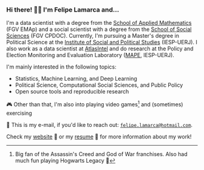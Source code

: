 ### Hi there! 👋🏼 I'm Felipe Lamarca and...

I'm a data scientist with a degree from the [School of Applied Mathematics](https://emap.fgv.br/en) (FGV EMAp) and a social scientist with a degree from the [School of Social Sciences](https://cpdoc.fgv.br/en) (FGV CPDOC). Currently, I'm pursuing a Master's degree in Political Science at the [Institute of Social and Political Studies](https://iesp.uerj.br/en/) (IESP-UERJ). I also work as a data scientist at [AtlasIntel](https://atlasintel.org/) and do research at the Policy and Election Monitoring and Evaluation Laboratory ([MAPE](https://mape.org.br/), IESP-UERJ).

I'm mainly interested in the following topics:

- Statistics, Machine Learning, and Deep Learning
- Political Science, Computational Social Sciences, and Public Policy
- Open source tools and reproducible research

🎮 Other than that, I'm also into playing video games[^1] and (sometimes) exercising

📧 This is my e-mail, if you'd like to reach out: <a href = "mailto:felipe.lamarca@hotmail.com" target="_blank">```felipe.lamarca@hotmail.com```</a>. 

Check my [website](https://felipelamarca.com) 🔗 or my [resume](https://drive.google.com/file/d/1dFBrI109flg6zSQHnFIxUd1DRfieCYAT/view?usp=sharing) 📄 for more information about my work! 

<!-- ### 📰 News -->

<!-- **August 06, 2024**  
I've been accepted into the [AI Safety Fundamentals: Governance](https://aisafetyfundamentals.com/governance/?utm_campaign=Send+email%3A+Application+decisions&utm_content=Accept+participant&utm_medium=email_action&utm_source=customer.io) course, offered by [BlueDot Impact](https://bluedot.org/). I look forward to deepening my understanding of AI Governance, connecting with others in the field, and contributing to impactful work in AI Safety. -->

<!-- **August 01, 2024**  
I've started a new role as a Teaching Assistant for Quantitative Methods II, under the supervision of [Professor Jairo Nicolau, PhD](https://cpdoc.fgv.br/equipe/jaironicolau). My goal is to help students from the Social Sciences to learn useful skills for industry, academia, and government, such as programming and statistics. -->

<!-- **June 18, 2024**  
The research project of my undergraduate thesis, titled _The determinants of electoral success in legislative elections in Brazil: an approach using Bayesian multilevel models_, was approved with full marks. I am deeply grateful to Professors [Jaqueline Zulini, PhD](https://cpdoc.fgv.br/equipe/jaquelinezulini) and [Luiz Max Carvalho, PhD](https://emap.fgv.br/en/professors/luiz-max-fagundes-de-carvalho) for their outstanding supervision. I'm excited to dive deep into this research! -->

<!-- **June 18, 2024**  
I have been accepted to participate in the [Summer Institute in Computational Social Sciences](https://sicss.io/2024/fgv-ecmi-brazil/), hosted by [FGV ECMI](https://ecmi.fgv.br/en), in July 2024. It's an intensive two-week program that offers training in CSS techniques useful for academia, industry, and government. -->

<!-- **June 11, 2024**  
I have been accepted to participate in the next edition of [ML4Good](https://www.ml4good.org/courses/brasil-july-2024), in São Paulo, Brazil, in July 2024. It's a ten-day bootcamp that promotes upskilling in Deep Learning and AI Safety topics. -->
 


<!-- <a href = "mailto:felipe.lamarca@hotmail.com" target="_blank"><img src="https://img.shields.io/badge/Microsoft_Outlook-0078D4?style=for-the-badge&logo=microsoft-outlook&logoColor=white" target="_blank"></a> <a href="https://www.linkedin.com/in/felipe-lamarca-893a541a1/" target="_blank"><img src="https://img.shields.io/badge/-LinkedIn-%230077B5?style=for-the-badge&logo=linkedin&logoColor=white" target="_blank"></a> -->


<!-- <div> -->
<!-- <img align="center" src="http://github-profile-summary-cards.vercel.app/api/cards/profile-details?username=felipelmc&theme=github_dark"/> -->
<!-- <br> -->
<!-- <br> -->
<!-- <img align="center" height="200em" src="https://github-profile-summary-cards.vercel.app/api/cards/stats?username=felipelmc&theme=github_dark"/> -->
<!-- <img align="center" height="180em" src="http://github-profile-summary-cards.vercel.app/api/cards/productive-time?username=felipelmc&theme=github_dark&utcOffset=8"> -->
<!-- <img align="center" height="200em" src="http://github-profile-summary-cards.vercel.app/api/cards/most-commit-language?username=felipelmc&theme=github_dark&exclude=scilab"/>
<!-- </div> -->

<!-- <br> -->
    
  
<!-- <div> -->
<!-- <a target="_blank"><img src="https://img.shields.io/badge/Python-3776AB?style=for-the-badge&logo=python&logoColor=white" target="_blank"></a> -->
<!-- <a target="_blank"><img src="https://img.shields.io/badge/R-276DC3?style=for-the-badge&logo=r&logoColor=white" target="_blank"></a> -->
<!-- <a target="_blank"><img src="https://img.shields.io/badge/MySQL-00000F?style=for-the-badge&logo=mysql&logoColor=white" target="_blank"></a> -->
<!-- <a target="_blank"><img src="https://img.shields.io/badge/MongoDB-4EA94B?style=for-the-badge&logo=mongodb&logoColor=white" target="_blank"></a> -->
<!-- <a target="_blank"><img src="https://img.shields.io/badge/Git-E34F26?style=for-the-badge&logo=git&logoColor=white" target="_blank"></a> -->
<!-- <a target="_blank"><img src="https://img.shields.io/badge/Linux-E34F26?style=for-the-badge&logo=linux&logoColor=black" target="_blank"></a> -->
<!-- </div> -->

[^1]: Big fan of the Assassin's Creed and God of War franchises. Also had much fun playing Hogwarts Legacy 🔮
